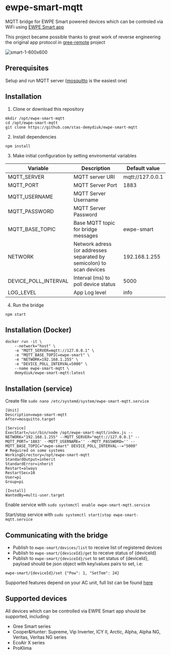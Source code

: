 # ewpe-smart-mqtt
MQTT bridge for EWPE Smart powered devices which can be controled via WiFi using [EWPE Smart app](https://play.google.com/store/apps/details?id=com.gree.ewpesmart)

This project became possible thanks to great work of reverse engineering the original app protocol in [gree-remote](https://github.com/tomikaa87/gree-remote) project

![smart-1-600x600](https://user-images.githubusercontent.com/2734836/49315058-11f16e00-f4f5-11e8-84f5-81dc9cd813f0.jpg)

## Prerequisites

Setup and run MQTT server ([mosquitto](https://mosquitto.org/) is the easiest one)

## Installation

1. Clone or download this repository
```
mkdir /opt/ewpe-smart-mqtt
cd /opt/ewpe-smart-mqtt
git clone https://github.com/stas-demydiuk/ewpe-smart-mqtt
```
2. Install dependencies
```
npm install
```
3. Make initial configuration by setting enviromental variables

| Variable | Description | Default value |
| --- | --- | --- |
| MQTT_SERVER |MQTT server URI|mqtt://127.0.0.1|
| MQTT_PORT |MQTT Server Port|1883
| MQTT_USERNAME |MQTT Server Username|
| MQTT_PASSWORD |MQTT Server Password|
| MQTT_BASE_TOPIC |Base MQTT topic for bridge messages|ewpe-smart
| NETWORK |Network adress (or addresses separated by semicolon) to scan devices |192.168.1.255
| DEVICE_POLL_INTERVAL |Interval (ms) to poll device status|5000
| LOG_LEVEL |App Log level|info

4. Run the bridge
```
npm start
```

## Installation (Docker)

```
docker run -it \
    --network="host" \
    -e "MQTT_SERVER=mqtt://127.0.0.1" \
    -e "MQTT_BASE_TOPIC=ewpe-smart" \
    -e "NETWORK=192.168.1.255" \
    -e "DEVICE_POLL_INTERVAL=5000" \
    --name ewpe-smart-mqtt \
    demydiuk/ewpe-smart-mqtt:latest
```

## Installation (service)
Create file
`sudo nano /etc/systemd/system/ewpe-smart-mqtt.service`
```
[Unit]
Description=ewpe-smart-mqtt
After=mosquitto.target

[Service]
ExecStart=/usr/bin/node /opt/ewpe-smart-mqtt/index.js --NETWORK="192.168.1.255" --MQTT_SERVER="mqtt://127.0.0.1" --MQTT_PORT='1883' --MQTT_USERNAME='' --MQTT_PASSWORD='' --MQTT_BASE_TOPIC="ewpe-smart" DEVICE_POLL_INTERVAL--="5000" 
# Required on some systems
WorkingDirectory=/opt/ewpe-smart-mqtt
StandardOutput=inherit
StandardError=inherit
Restart=always
RestartSec=10
User=pi
Group=pi

[Install]
WantedBy=multi-user.target
```

Enable service with `sudo systemctl enable ewpe-smart-mqtt.service`

Start/stop service with `sudo systemctl start|stop ewpe-smart-mqtt.service`

## Communicating with the bridge

- Publish to `ewpe-smart/devices/list` to receive list of registered devices
- Publish to `ewpe-smart/{deviceId}/get` to receive status of {deviceId}
- Publish to `ewpe-smart/{deviceId}/set` to set status of {deviceId}, payload should be json object with key/values pairs to set, i.e:
```
ewpe-smart/{deviceId}/set {"Pow": 1, "SetTem": 24}
```

Supported features depend on your AC unit, full list can be found [here ](https://github.com/tomikaa87/gree-remote#reading-status-of-a-device)

## Supported devices
All devices which can be controlled via EWPE Smart app should be supported, including:

- Gree Smart series
- Cooper&Hunter: Supreme, Vip Inverter, ICY II, Arctic, Alpha, Alpha NG, Veritas, Veritas NG series
- EcoAir X series
- ProKlima
